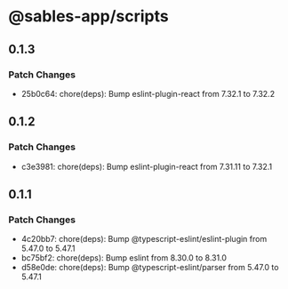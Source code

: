 # @sables-app/scripts

## 0.1.3

### Patch Changes

- 25b0c64: chore(deps): Bump eslint-plugin-react from 7.32.1 to 7.32.2

## 0.1.2

### Patch Changes

- c3e3981: chore(deps): Bump eslint-plugin-react from 7.31.11 to 7.32.1

## 0.1.1

### Patch Changes

- 4c20bb7: chore(deps): Bump @typescript-eslint/eslint-plugin from 5.47.0 to 5.47.1
- bc75bf2: chore(deps): Bump eslint from 8.30.0 to 8.31.0
- d58e0de: chore(deps): Bump @typescript-eslint/parser from 5.47.0 to 5.47.1
